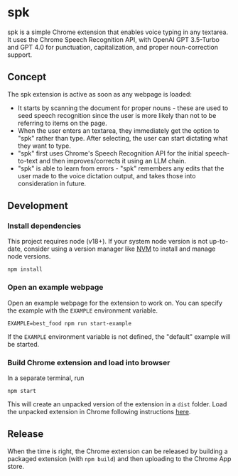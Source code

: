 # spk

spk is a simple Chrome extension that enables voice typing in any textarea. It uses the Chrome Speech Recognition API, with OpenAI GPT 3.5-Turbo and GPT 4.0 for punctuation, capitalization, and proper noun-correction support.

## Concept

The spk extension is active as soon as any webpage is loaded:

- It starts by scanning the document for proper nouns - these are used to seed speech recognition since the user is more likely than not to be referring to items on the page.
- When the user enters an textarea, they immediately get the option to "spk" rather than type. After selecting, the user can start dictating what they want to type.
- "spk" first uses Chrome's Speech Recognition API for the initial speech-to-text and then improves/corrects it using an LLM chain.
- "spk" is able to learn from errors - "spk" remembers any edits that the user made to the voice dictation output, and takes those into consideration in future.

## Development

### Install dependencies

This project requires node (v18+). If your system node version is not up-to-date, consider using a version manager like [NVM](https://github.com/nvm-sh/nvm) to install and manage node versions.

```shell
npm install
```

### Open an example webpage

Open an example webpage for the extension to work on. You can specify the example with the `EXAMPLE` environment variable.

```shell
EXAMPLE=best_food npm run start-example
```

If the `EXAMPLE` environment variable is not defined, the "default" example will be started.

### Build Chrome extension and load into browser

In a separate terminal, run

```shell
npm start
```

This will create an unpacked version of the extension in a `dist` folder. Load the unpacked extension in Chrome following instructions [here](https://developer.chrome.com/docs/extensions/get-started/tutorial/hello-world#load-unpacked).

## Release

When the time is right, the Chrome extension can be released by building a packaged extension (with `npm build`) and then uploading to the Chrome App store.
